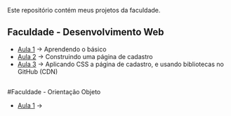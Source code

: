 Este repositório contém meus projetos da faculdade.

## Faculdade - Desenvolvimento Web
- [Aula 1](Aula1) → Aprendendo o básico
- [Aula 2](Aula2) → Construindo uma página de cadastro
- [Aula 3](Aula3) → Aplicando CSS a página de cadastro, e usando bibliotecas no GitHub (CDN)
##
 #Faculdade - Orientação Objeto
- [Aula 1](Aula1) → 
